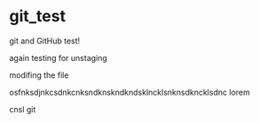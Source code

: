# git_test

git and GitHub test!

again testing for unstaging

modifing the file

osfnksdjnkcsdnkcnksndknskndkndsklncklsnknsdkncklsdnc
lorem

cnsl
git
